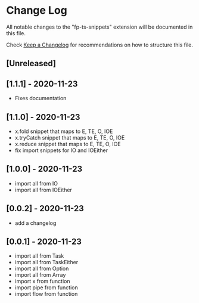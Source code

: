 # Change Log

All notable changes to the "fp-ts-snippets" extension will be documented in this file.

Check [Keep a Changelog](http://keepachangelog.com/) for recommendations on how to structure this file.

## [Unreleased]

## [1.1.1] - 2020-11-23
- Fixes documentation
## [1.1.0] - 2020-11-23
- x.fold snippet that maps to E, TE, O, IOE
- x.tryCatch snippet that maps to E, TE, O, IOE
- x.reduce snippet that maps to E, TE, O, IOE
- fix import snippets for IO and IOEither

## [1.0.0] - 2020-11-23
- import all from IO
- import all from IOEither

## [0.0.2] - 2020-11-23
- add a changelog

## [0.0.1] - 2020-11-23

- import all from Task
- import all from TaskEither
- import all from Option
- import all from Array
- import x from function
- import pipe from function
- import flow from function
